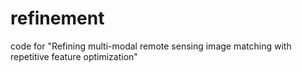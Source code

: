 # refinement
code for "Refining multi-modal remote sensing image matching with repetitive feature optimization"
